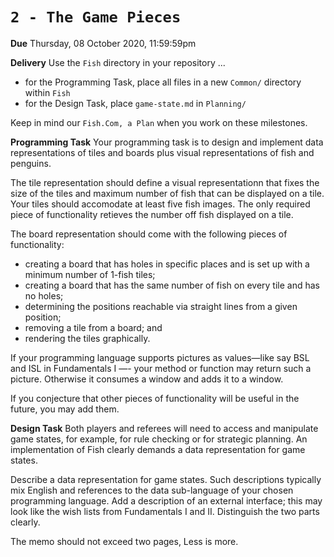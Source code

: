 # `2 - The Game Pieces`

**Due** Thursday, 08 October 2020, 11:59:59pm

**Delivery** Use the `Fish` directory in your repository ...

- for the Programming Task, place all files in a new `Common/` directory within `Fish`
- for the Design Task, place `game-state.md` in `Planning/`

Keep in mind our `Fish.Com, a Plan` when you work on these milestones.

**Programming Task** Your programming task is to design and implement data representations of tiles and boards plus visual representations of fish and penguins.

The tile representation should define a visual representationn that fixes the size of the tiles and maximum number of fish that can be displayed on a tile. Your tiles should accomodate at least five fish images. The only required piece of functionality retieves the number off fish displayed on a tile.

The board representation should come with the following pieces of functionality:

- creating a board that has holes in specific places and is set up with a minimum number of 1-fish tiles;
- creating a board that has the same number of fish on every tile and has no holes;
- determining the positions reachable via straight lines from a given position;
- removing a tile from a board; and
- rendering the tiles graphically.

If your programming language supports pictures as values—like say BSL and ISL in Fundamentals I —- your method or function may return such a picture. Otherwise it consumes a window and adds it to a window.

If you conjecture that other pieces of functionality will be useful in the future, you may add them.

**Design Task** Both players and referees will need to access and manipulate game states, for example, for rule checking or for strategic planning. An implementation of Fish clearly demands a data representation for game states.

Describe a data representation for game states. Such descriptions typically mix English and references to the data sub-language of your chosen programming language. Add a description of an external interface; this may look like the wish lists from Fundamentals I and II. Distinguish the two parts clearly.

The memo should not exceed two pages, Less is more.
